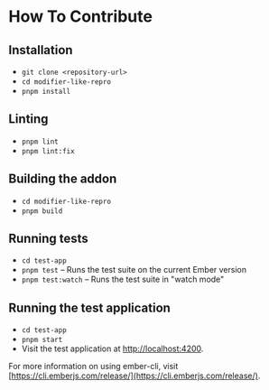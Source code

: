# How To Contribute

## Installation

- `git clone <repository-url>`
- `cd modifier-like-repro`
- `pnpm install`

## Linting

- `pnpm lint`
- `pnpm lint:fix`

## Building the addon

- `cd modifier-like-repro`
- `pnpm build`

## Running tests

- `cd test-app`
- `pnpm test` – Runs the test suite on the current Ember version
- `pnpm test:watch` – Runs the test suite in "watch mode"

## Running the test application

- `cd test-app`
- `pnpm start`
- Visit the test application at [http://localhost:4200](http://localhost:4200).

For more information on using ember-cli, visit [https://cli.emberjs.com/release/](https://cli.emberjs.com/release/).
